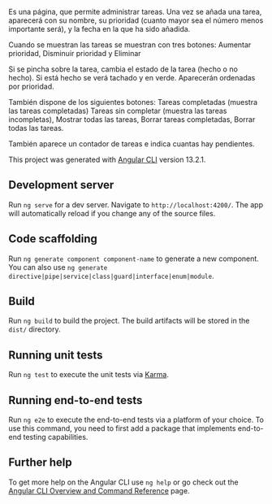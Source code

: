 Es una página, que permite administrar tareas. Una vez se añada una tarea, aparecerá con su nombre, su prioridad (cuanto mayor sea el número menos importante será), y la fecha en la que ha sido añadida.

Cuando se muestran las tareas se muestran con tres botones: Aumentar prioridad, Disminuir prioridad y Eliminar

Si se pincha sobre la tarea, cambia el estado de la tarea (hecho o no hecho). Si está hecho se verá tachado y en verde. Aparecerán ordenadas por prioridad. 

También dispone de los siguientes botones: Tareas completadas (muestra las tareas completadas) Tareas sin completar (muestra las tareas incompletas), Mostrar todas las tareas, Borrar tareas completadas, Borrar todas las tareas.

También aparece un contador de tareas e indica cuantas hay pendientes.


This project was generated with [Angular CLI](https://github.com/angular/angular-cli) version 13.2.1.

## Development server

Run `ng serve` for a dev server. Navigate to `http://localhost:4200/`. The app will automatically reload if you change any of the source files.

## Code scaffolding

Run `ng generate component component-name` to generate a new component. You can also use `ng generate directive|pipe|service|class|guard|interface|enum|module`.

## Build

Run `ng build` to build the project. The build artifacts will be stored in the `dist/` directory.

## Running unit tests

Run `ng test` to execute the unit tests via [Karma](https://karma-runner.github.io).

## Running end-to-end tests

Run `ng e2e` to execute the end-to-end tests via a platform of your choice. To use this command, you need to first add a package that implements end-to-end testing capabilities.

## Further help

To get more help on the Angular CLI use `ng help` or go check out the [Angular CLI Overview and Command Reference](https://angular.io/cli) page.



